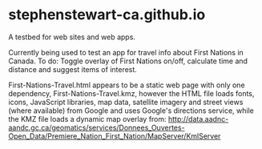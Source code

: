 # stephenstewart-ca.github.io
A testbed for web sites and web apps.

Currently being used to test an app for travel info about First Nations in Canada. To do: Toggle overlay of First Nations on/off, calculate time and distance and suggest items of interest. 

First-Nations-Travel.html appears to be a static web page with only one dependency, First-Nations-Travel.kmz, however the HTML file loads fonts, icons, JavaScript libraries, map data, satellite imagery and street views (where available) from Google and uses Google's directions service, while the KMZ file loads a dynamic map overlay from: http://data.aadnc-aandc.gc.ca/geomatics/services/Donnees_Ouvertes-Open_Data/Premiere_Nation_First_Nation/MapServer/KmlServer

